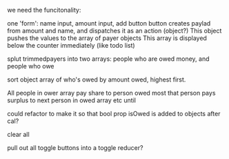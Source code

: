 we need the funcitonality:

one 'form': name input, amount input, add button
button creates paylad from amount and name, and dispatches it as an action (object?)
This object pushes the values to the array of payer objects
This array is displayed below the counter immediately (like todo list)


splut trimmedpayers into two arrays: people who are owed money, and people who owe

sort object array of who's owed by amount owed, highest first. 

All people in ower array pay share to person owed most
that person pays surplus to next person in owed array 
etc until 

could refactor to make it so that bool prop isOwed is added to objects after cal? 

clear all 

pull out all toggle buttons into a toggle reducer?
